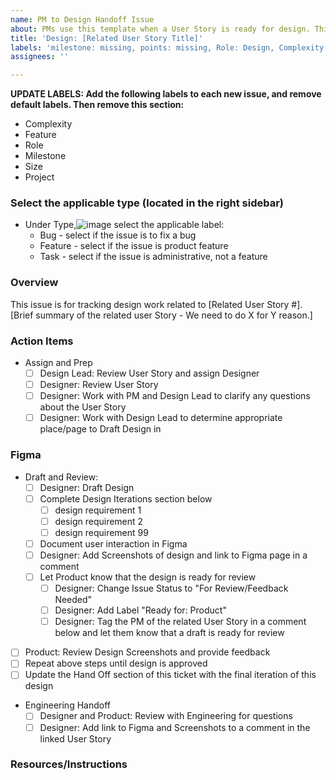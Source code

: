 ```yaml
---
name: PM to Design Handoff Issue
about: PMs use this template when a User Story is ready for design. This will be a separate issue for design to track their work.
title: 'Design: [Related User Story Title]'
labels: 'milestone: missing, points: missing, Role: Design, Complexity: Missing, Feature: Missing'
assignees: ''

---
```


**UPDATE LABELS: Add the following labels to each new issue, and remove default labels. Then remove this section:**
* Complexity
* Feature
* Role
* Milestone
* Size 
* Project 

### Select the applicable type (located in the right sidebar)
- Under Type,![image](https://github.com/user-attachments/assets/aaf85aa9-ac24-41c7-aac5-e0fd10a3f5de)
 select the applicable label:
  - Bug - select if the issue is to fix a bug
  - Feature - select if the issue is product feature
  - Task - select if the issue is administrative, not a feature

### Overview
This issue is for tracking design work related to [Related User Story #]. [Brief summary of the related user Story - We need to do X for Y reason.]

### Action Items
- Assign and Prep
  - [ ] Design Lead: Review User Story and assign Designer
  - [ ] Designer: Review User Story
  - [ ] Designer: Work with PM and Design Lead to clarify any questions about the User Story
  - [ ] Designer: Work with Design Lead to determine appropriate place/page to Draft Design in
### Figma
- Draft and Review:
   - [ ] Designer: Draft Design
   - [ ] Complete Design Iterations section below
      - [ ] design requirement 1
      - [ ] design requirement 2
      - [ ] design requirement 99
   - [ ] Document user interaction in Figma
   - [ ] Designer: Add Screenshots of design and link to Figma page in a comment
   - [ ] Let Product know that the design is ready for review
      - [ ] Designer: Change Issue Status to "For Review/Feedback Needed"
      - [ ] Designer: Add Label "Ready for: Product"
      - [ ] Designer: Tag the PM of the related User Story in a comment below and let them know that a draft is ready for review
- [ ] Product: Review Design Screenshots and provide feedback
- [ ] Repeat above steps until design is approved
- [ ] Update the Hand Off section of this ticket with the final iteration of this design
- Engineering Handoff
   - [ ] Designer and Product: Review with Engineering for questions
   - [ ] Designer: Add link to Figma and Screenshots to a comment in the linked User Story

### Resources/Instructions
